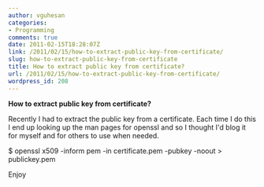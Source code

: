 ```yaml
---
author: vguhesan
categories:
- Programming
comments: true
date: 2011-02-15T18:28:07Z
link: /2011/02/15/how-to-extract-public-key-from-certificate/
slug: how-to-extract-public-key-from-certificate
title: How to extract public key from certificate?
url: /2011/02/15/how-to-extract-public-key-from-certificate/
wordpress_id: 208
---
```


**How to extract public key from certificate?**

Recently I had to extract the public key from a certificate. Each time I do this I end up looking up the man pages for openssl and so I thought I'd blog it for myself and for others to use when needed.

$ openssl x509 -inform pem -in certificate.pem -pubkey -noout > publickey.pem

Enjoy

